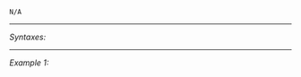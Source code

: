 `N/A`


---
*Syntaxes:*

<!-- [] call `BIS_fnc_moduleStrategicMapOpen` -->

---
*Example 1:*

<!-- 
```sqf
[] call BIS_fnc_moduleStrategicMapOpen;
``` -->